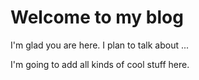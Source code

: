 # Welcome to my blog

I'm glad you are here. I plan to talk about ...

I'm going to add all kinds of cool stuff here.
